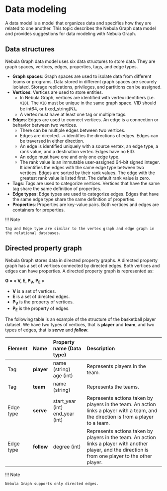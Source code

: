 # Data modeling

A data model is a model that organizes data and specifies how they are related to one another. This topic describes the Nebula Graph data model and provides suggestions for data modeling with Nebula Graph.

## Data structures

Nebula Graph data model uses six data structures to store data. They are graph spaces, vertices, edges, properties, tags, and edge types.

- **Graph spaces**: Graph spaces are used to isolate data from different teams or programs. Data stored in different graph spaces are securely isolated. Storage replications, privileges, and partitions can be assigned.
- **Vertices**: Vertices are used to store entities.
  - In Nebula Graph, vertices are identified with vertex identifiers (i.e. `VID`). The `VID` must be unique in the same graph space. VID should be int64, or fixed_string(N)。
  - A vertex must have at least one tag or multiple tags.
- **Edges**: Edges are used to connect vertices. An edge is a connection or behavior between two vertices.
  - There can be multiple edges between two vertices.
  - Edges are directed. `->` identifies the directions of edges. Edges can be traversed in either direction.
  - An edge is identified uniquely with a source vertex, an edge type, a rank value, and a destination vertex. Edges have no EID.
  - An edge must have one and only one edge type.
  - The rank value is an immutable user-assigned 64-bit signed integer. It identifies the edges with the same edge type between two vertices. Edges are sorted by their rank values. The edge with the greatest rank value is listed first. The default rank value is zero.
- **Tags**: Tags are used to categorize vertices. Vertices that have the same tag share the same definition of properties.
- **Edge types**: Edge types are used to categorize edges. Edges that have the same edge type share the same definition of properties.
- **Properties**: Properties are key-value pairs. Both vertices and edges are containers for properties.

!!! Note

    Tag and Edge type are similar to the vertex graph and edge graph in the relational databases.

## Directed property graph

Nebula Graph stores data in directed property graphs. A directed property graph has a set of vertices connected by directed edges. Both vertices and edges can have properties. A directed property graph is represented as:

**G = < V, E, P<sub>V</sub>, P<sub>E</sub> >**

- **V** is a set of vertices.
- **E** is a set of directed edges.
- **P<sub>V</sub>** is the property of vertices.
- **P<sub>E</sub>** is the property of edges.

The following table is an example of the structure of the basketball player dataset. We have two types of vertices, that is **player** and **team**, and two types of edges, that is **_serve_** and **_follow_**.

| Element  | Name  | Property name (Data type)  |  Description  |
| :---  | :---  | :---  | :---  |
| Tag  | **player**  | name (string) <br> age (int) | Represents players in the team.   |
| Tag  | **team** | name (string)  | Represents the teams.
| Edge type | **serve**  | start_year (int) <br /> end_year (int) |  Represents actions taken by players in the team. An action links a player with a team, and the direction is from a player to a team. |
| Edge type | **follow**  | degree (int) | Represents actions taken by players in the team. An action links a player with another player, and the direction is from one player to the other player. |

!!! Note

    Nebula Graph supports only directed edges.
